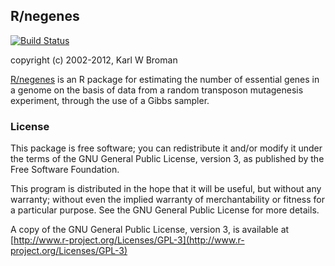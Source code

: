 ## R/negenes

[![Build Status](https://travis-ci.org/kbroman/negenes.png?branch=master)](https://travis-ci.org/kbroman/negenes)

copyright (c) 2002-2012, Karl W Broman

[R/negenes](http://github.com/kbroman/negenes) is an R package for estimating the number of essential genes
in a genome on the basis of data from a random transposon mutagenesis
experiment, through the use of a Gibbs sampler.

### License

This package is free software; you can redistribute it and/or modify it
under the terms of the GNU General Public License, version 3, as
published by the Free Software Foundation.

This program is distributed in the hope that it will be useful, but
without any warranty; without even the implied warranty of
merchantability or fitness for a particular purpose.  See the GNU
General Public License for more details.

A copy of the GNU General Public License, version 3, is available at
[http://www.r-project.org/Licenses/GPL-3](http://www.r-project.org/Licenses/GPL-3)

